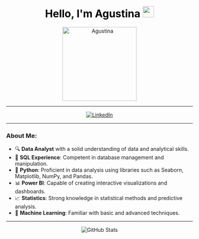 <div align="center">
  <h1 style="color:black; font-weight:bold;">
    Hello, I'm Agustina <img src="https://github.githubassets.com/images/icons/emoji/unicode/1f44b.png" width="30px">
  </h1>
  <img src="C:\Users\Ordinateur\Downloads\Agustina Luna" alt="Agustina" width="200px">
</div>

---

<p align="center">
  <a href="https://www.linkedin.com/in/agustina-luna-45a867312/">
    <img src="https://img.shields.io/badge/LinkedIn-0077B5?style=for-the-badge&logo=linkedin&logoColor=white" alt="LinkedIn">
  </a>
</p>

---

### About Me:

- 🔍 **Data Analyst** with a solid understanding of data and analytical skills.
- 🧩 **SQL Experience**: Competent in database management and manipulation.
- 🐍 **Python**: Proficient in data analysis using libraries such as Seaborn, Matplotlib, NumPy, and Pandas.
- 📊 **Power BI**: Capable of creating interactive visualizations and dashboards.
- 📈 **Statistics**: Strong knowledge in statistical methods and predictive analysis.
- 🤖 **Machine Learning**: Familiar with basic and advanced techniques.

---

<p align="center">
  <img src="https://github-readme-stats.vercel.app/api?username=AgusLuna98&show_icons=true&theme=radical" alt="GitHub Stats">
</p>
